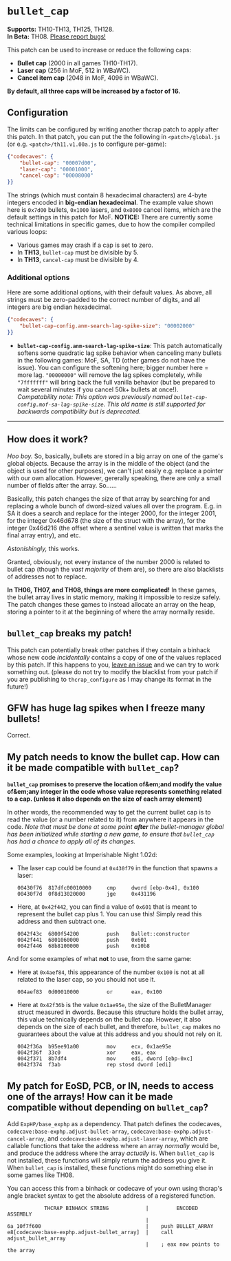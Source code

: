 # `bullet_cap`

**Supports:** TH10-TH13, TH125, TH128. <br>
**In Beta:** TH08. [Please report bugs!](https://github.com/ExpHP/thcrap-patches/issues/new)

This patch can be used to increase or reduce the following caps:

* **Bullet cap** (2000 in all games TH10-TH17).
* **Laser cap** (256 in MoF, 512 in WBaWC).
* **Cancel item cap** (2048 in MoF, 4096 in WBaWC).

**By default, all three caps will be increased by a factor of 16.**

## Configuration

The limits can be configured by writing another thcrap patch to apply after this patch.  In that patch, you can put the the following in `<patch>/global.js` (or e.g. `<patch>/th11.v1.00a.js` to configure per-game):

```json
{"codecaves": {
    "bullet-cap": "00007d00",
    "laser-cap": "00001000",
    "cancel-cap": "00008000"
}}
```

The strings (which must contain 8 hexadecimal characters) are 4-byte integers encoded in **big-endian hexadecimal**.  The example value shown here is `0x7d00` bullets, `0x1000` lasers, and `0x8000` cancel items, which are the default settings in this patch for MoF.  **NOTICE:** There are currently some technical limitations in specific games, due to how the compiler compiled various loops:

* Various games may crash if a cap is set to zero.
* In **TH13**, `bullet-cap` must be divisible by 5.
* In **TH13**, `cancel-cap` must be divisible by 4.

### Additional options

Here are some additional options, with their default values.  As above, all strings must be zero-padded to the correct number of digits, and all integers are big endian hexadecimal.

```json
{"codecaves": {
    "bullet-cap-config.anm-search-lag-spike-size": "00002000"
}}
```

* **`bullet-cap-config.anm-search-lag-spike-size`**:  This patch automatically softens some quadratic lag spike behavior when canceling many bullets in the following games: MoF, SA, TD (other games do not have the issue).  You can configure the softening here; bigger number here = more lag. `"00000000"` will remove the lag spikes completely, while `"7fffffff"` will bring back the full vanilla behavior (but be prepared to wait several minutes if you cancel 50k+ bullets at once!).<br>
  *Compatability note: This option was previously named `bullet-cap-config.mof-sa-lag-spike-size`. This old name is still supported for backwards compatibility but is deprecated.*

---

## How does it work?

*Hoo boy.*  So, basically, bullets are stored in a big array on one of the game's global objects.  Because the array is in the middle of the object (and the object is used for other purposes), we can't just easily e.g. replace a pointer with our own allocation.  However, gererally speaking, there are only a small number of fields after the array. So......

Basically, this patch changes the size of that array by searching for and replacing a whole bunch of dword-sized values all over the program.  E.g. in SA it does a search and replace for the integer 2000, for the integer 2001, for the integer 0x46d678 (the size of the struct with the array), for the integer 0x46d216 (the offset where a sentinel value is written that marks the final array entry), and etc.

*Astonishingly,* this works.

Granted, obviously, not every instance of the number 2000 is related to bullet cap (though the *vast majority* of them are), so there are also blacklists of addresses not to replace.

**In TH06, TH07, and TH08, things are more complicated!**  In these games, the bullet array lives in static memory, making it impossible to resize safely.  The patch changes these games to instead allocate an array on the heap, storing a pointer to it at the beginning of where the array normally reside.

## `bullet_cap` breaks my patch!

This patch can potentially break other patches if they contain a binhack whose new code *incidentally* contains a copy of one of the values replaced by this patch.  If this happens to you, [leave an issue](https://github.com/ExpHP/thcrap-patches/issues/new) and we can try to work something out.  (please do not try to modify the blacklist from your patch if you are publishing to `thcrap_configure` as I may change its format in the future!)

## GFW has huge lag spikes when I freeze many bullets!

Correct.

## My patch needs to know the bullet cap.  How can it be made compatible with `bullet_cap`?

**`bullet_cap` promises to preserve the location of&em;and modify the value of&em;any integer in the code whose value represents something related to a cap. (unless it also depends on the size of each array element)**

In other words, the recommended way to get the current bullet cap is to read the value (or a number related to it) from anywhere it appears in the code.  *Note that must be done at some point **after** the bullet-manager global has been initialized while starting a new game, to ensure that `bullet_cap` has had a chance to apply all of its changes.*

Some examples, looking at Imperishable Night 1.02d:
* The laser cap could be found at `0x430f79` in the function that spawns a laser:
  ```
  00430f76  817dfc00010000     cmp     dword [ebp-0x4], 0x100
  00430f7d  0f8d13020000       jge     0x431196
  ```
* Here, at `0x42f442`, you can find a value of `0x601` that is meant to represent the bullet cap plus 1.  You can use this!  Simply read this address and then subtract one.
  ```
  0042f43c  6800f54200         push    Bullet::constructor
  0042f441  6801060000         push    0x601
  0042f446  68b8100000         push    0x10b8
  ```

And for some examples of what **not** to use, from the same game:
* Here at `0x4aef84`, this appearance of the number `0x100` is not at all related to the laser cap, so you should not use it.
  ```
  004aef83  0d00010000         or      eax, 0x100
  ```
* Here at `0x42f36b` is the value `0x1ae95e`, the size of the BulletManager struct measured in dwords.  Because this structure holds the bullet array, this value technically depends on the bullet cap.  However, it also depends on the size of each bullet, and therefore, `bullet_cap` makes no guarantees about the value at this address and you should not rely on it.
  ```
  0042f36a  b95ee91a00         mov     ecx, 0x1ae95e
  0042f36f  33c0               xor     eax, eax
  0042f371  8b7df4             mov     edi, dword [ebp-0xc]
  0042f374  f3ab               rep stosd dword [edi]
  ```

## My patch for EoSD, PCB, or IN, needs to access one of the arrays!  How can it be made compatible without depending on `bullet_cap`?

Add `ExpHP/base_exphp` as a dependency.  That patch defines the codecaves, `codecave:base-exphp.adjust-bullet-array`, `codecave:base-exphp.adjust-cancel-array`, and `codecave:base-exphp.adjust-laser-array`, which are callable functions that take the address where an array *normally* would be, and produce the address where the array *actually* is.  When `bullet_cap` is not installed, these functions will simply return the address you give it.  When `bullet_cap` is installed, these functions might do something else in some games like TH08.

You can access this from a binhack or codecave of your own using thcrap's angle bracket syntax to get the absolute address of a registered function.

```
            THCRAP BINHACK STRING            |         ENCODED ASSEMBLY
                                             |
6a 10f7f600                                  |    push BULLET_ARRAY
e8[codecave:base-exphp.adjust-bullet_array]  |    call adjust_bullet_array
                                             |    ; eax now points to the array
```
